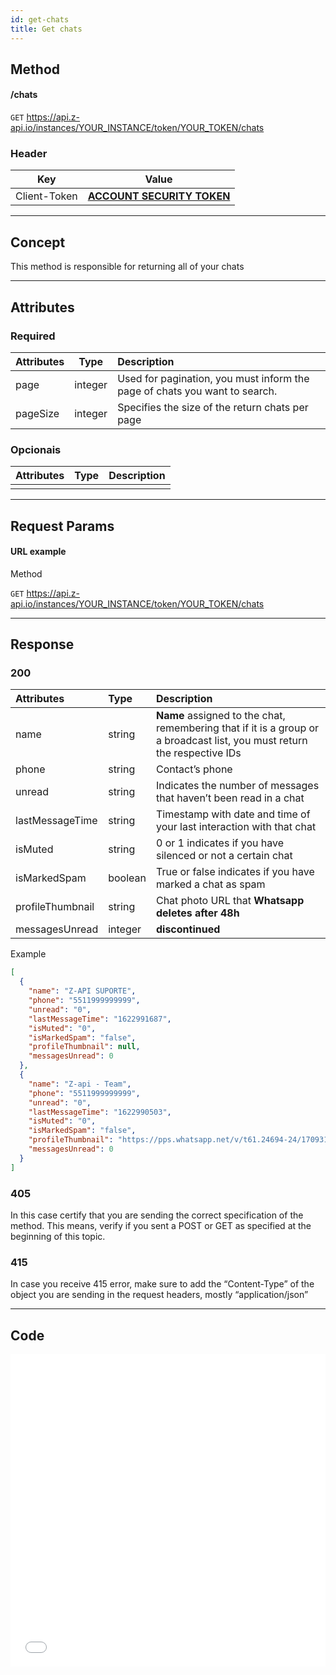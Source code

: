 ```yaml
---
id: get-chats
title: Get chats
---
```


## Method

#### /chats

`GET` https://api.z-api.io/instances/YOUR_INSTANCE/token/YOUR_TOKEN/chats

### Header

|      Key       |            Value            |
| :------------: |     :-----------------:     |
|  Client-Token  | **[ACCOUNT SECURITY TOKEN](../security/client-token)** |

---

## Concept

This method is responsible for returning all of your chats

---

## Attributes

### Required

| Attributes | Type | Description |
| :-- | :-: | :-- |
| page | integer | Used for pagination, you must inform the page of chats you want to search. |
| pageSize | integer | Specifies the size of the return chats  per page |

### Opcionais

| Attributes | Type | Description |
| :-------- | :--: | :-------- |
|           |      |           |

---

## Request Params

#### URL example

Method 

`GET` https://api.z-api.io/instances/YOUR_INSTANCE/token/YOUR_TOKEN/chats

---

## Response

### 200

| Attributes | Type | Description |
| :-- | :-- | :-- |
| name | string | **Name** assigned to the chat, remembering that if it is a group or a broadcast list, you must return the respective IDs |
| phone | string | Contact’s phone |
| unread | string | Indicates the number of messages that haven’t been read in a chat |
| lastMessageTime | string | Timestamp with date and time of your last interaction with that chat  |
| isMuted | string | 0 or 1 indicates if you have silenced or not a certain chat |
| isMarkedSpam | boolean | True or false indicates if you have marked a chat as spam |
| profileThumbnail | string | Chat photo URL that **Whatsapp deletes after 48h** |
| messagesUnread | integer | **discontinued** |

Example

```json
[
  {
    "name": "Z-API SUPORTE",
    "phone": "5511999999999",
    "unread": "0",
    "lastMessageTime": "1622991687",
    "isMuted": "0",
    "isMarkedSpam": "false",
    "profileThumbnail": null,
    "messagesUnread": 0
  },
  {
    "name": "Z-api - Team",
    "phone": "5511999999999",
    "unread": "0",
    "lastMessageTime": "1622990503",
    "isMuted": "0",
    "isMarkedSpam": "false",
    "profileThumbnail": "https://pps.whatsapp.net/v/t61.24694-24/170931400_212202650511993_3423338295209291992_n.jpg?ccb=11-4&oh=4b96b3bf7114122667f80d021b194f2c&oe=60C179E2",
    "messagesUnread": 0
  }
]
```

### 405

In this case certify that you are sending the correct specification of the method. This means, verify if you sent a POST or GET as specified at the beginning of this topic.

### 415

In case you receive 415 error, make sure to add the “Content-Type” of the object you are sending in the request headers, mostly “application/json”

---

## Code

<iframe src="//api.apiembed.com/?source=https://raw.githubusercontent.com/Z-API/z-api-docs/main/json-examples/get-chats.json&targets=all" frameborder="0" scrolling="no" width="100%" height="500px" seamless></iframe>
